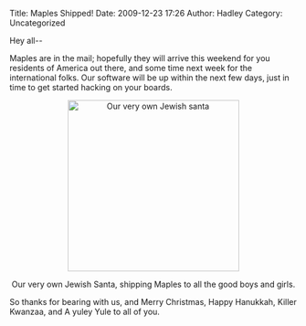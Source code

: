 Title: Maples Shipped!
Date: 2009-12-23 17:26
Author: Hadley
Category: Uncategorized

Hey all--

Maples are in the mail; hopefully they will arrive this weekend for you
residents of America out there, and some time next week for the
international folks. Our software will be up within the next few days,
just in time to get started hacking on your boards.

<center>
<img src="http://blogs.leaflabs.com/wp-content/uploads/DSC_83091-678x1024.jpg" alt="Our very own Jewish santa" width="300px">

Our very own Jewish Santa, shipping Maples to all the good boys and girls.
</center>

So thanks for bearing with us, and Merry Christmas, Happy Hanukkah,
Killer Kwanzaa, and A yuley Yule to all of you.
